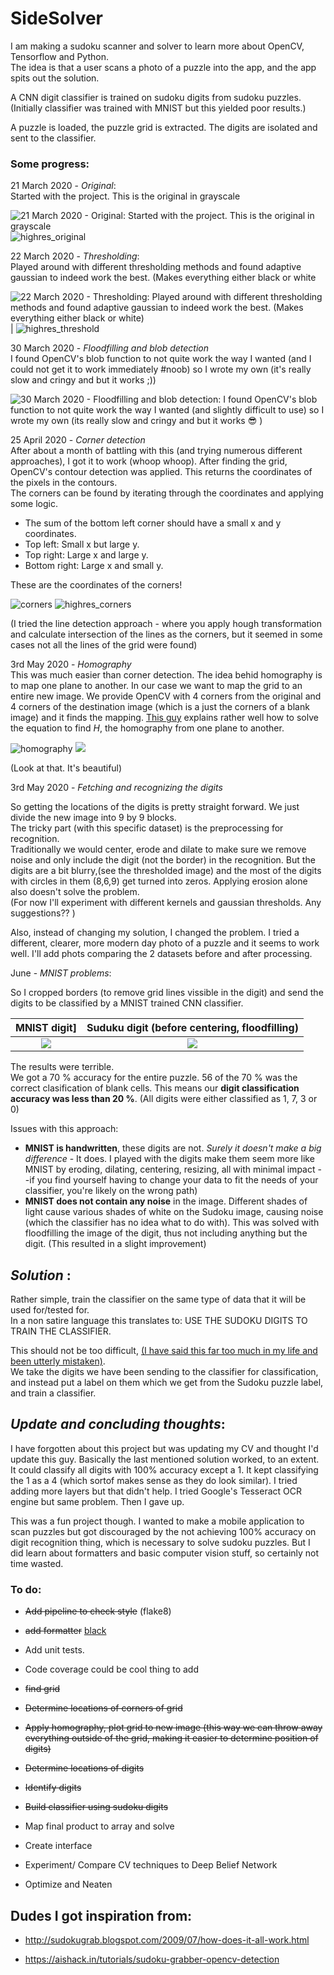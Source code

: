 # SideSolver
I am making a sudoku scanner and solver to learn more about OpenCV, Tensorflow and Python.  
The idea is that a user scans a photo of a puzzle into the app, and the app spits out the solution.


A CNN digit classifier is trained on sudoku digits from sudoku puzzles. (Initially classifier was trained with MNIST but this yielded poor results.)

A puzzle is loaded, the puzzle grid is extracted. The digits are isolated and sent to the classifier.

### Some progress:


21 March 2020 - *Original*:  
Started with the project. This is the original in grayscale

![21 March 2020 - *Original*: Started with the project. This is the original in grayscale](progress/original.png) ![highres_original](progress/highres_original.png)

22 March 2020 - *Thresholding*:  
Played around with different thresholding methods and found adaptive gaussian to indeed work the best. (Makes everything either black or white

![22 March 2020 - *Thresholding*: Played around with different thresholding methods and found adaptive gaussian to indeed work the best. (Makes everything either black or white)](progress/thresholded.png) | ![highres_threshold](progress/highres_threshold.png)


30 March 2020 - *Floodfilling and blob detection*  
I found OpenCV's blob function to not quite work the way I wanted (and I could not get it to work immediately #noob) so I wrote my own (it's really slow and cringy and but it works ;))

![30 March 2020 - *Floodfilling and blob detection*: I found OpenCV's blob function to not quite work the way I wanted (and slightly difficult to use) so I wrote my own (its really slow and cringy and but it works :sunglasses: )](progress/grid.png)  


25 April 2020 - *Corner detection*  
After about a month of battling with this (and trying numerous different approaches), I got it to work (whoop whoop). After finding the grid, OpenCV's contour detection was applied. This returns the coordinates of the pixels in the contours.   
The corners can be found by iterating through the coordinates and applying some logic.    

- The sum of the bottom left corner should have a small x and y coordinates.  
- Top left: Small x but large y.  
- Top right: Large x and large y.  
- Bottom right: Large x and small y.  

These are the coordinates of the corners!

![corners](progress/corners_original.png) ![highres_corners](progress/highres_color_corners.png)

(I tried the line detection approach - where you apply hough transformation and calculate intersection of the lines as the corners, but it seemed in some cases not all the lines of the grid were found)  


3rd May 2020 - *Homography*  
This was much easier than corner detection. The idea behid homography is to map one plane to another. In our case we want to map the grid to an entire new image. We provide OpenCV with 4 corners from the original and 4 corners of the destination image (which is a just the corners of a blank image) and it finds the mapping. [This guy](https://www.learnopencv.com/image-alignment-feature-based-using-opencv-c-python) explains rather well how to solve the equation to find *H*, the homography from one plane to another.  

![homography](progress/applied_homography.png) ![](progress/highres_homography.png)  

(Look at that. It's beautiful)  


3rd May 2020 - *Fetching and recognizing the digits*  

So getting the locations of the digits is pretty straight forward. We just divide the new image into 9 by 9 blocks.  
The tricky part (with this specific dataset) is the preprocessing for recognition.  
Traditionally we would center, erode and dilate to make sure we remove noise and only include the digit (not the border) in the recognition. But the digits are a bit blurry,(see the thresholded image) and the most of the digits with circles in them (8,6,9) get turned into zeros. Applying erosion alone also doesn't solve the problem.  
(For now I'll experiment with different kernels and gaussian thresholds. Any suggestions?? )  

Also, instead of changing my solution, I changed the problem.
I tried a different, clearer, more modern day photo of a puzzle and it seems to work well. I'll add phots comparing the 2 datasets before and after processing.

June - *MNIST problems*:

So I cropped borders (to remove grid lines vissible in the digit) and send the digits to be classified by a MNIST trained CNN classifier.  


MNIST digit]             |  Suduku digit (before centering, floodfilling)
:-------------------------:|:-------------------------:
![](progress/1mnist.png)  |  ![](progress/Figure_1.png)

The results were terrible.  
We got a 70 % accuracy for the entire puzzle. 56 of the 70 % was the correct clasification of blank cells. This means our **digit classification accuracy was less than 20 %**. (All digits were either classified as 1, 7, 3 or 0) 

Issues with this approach:   

- **MNIST is handwritten**, these digits are not.  *Surely it doesn't make a big difference*  - It does. I played with the digits make them seem more like MNIST by eroding, dilating, centering, resizing, all with minimal impact --if you find yourself having to change your data to fit the needs of your classifier, you're likely on the wrong path)    
- **MNIST does not contain any noise** in the image. Different shades of light cause various shades of white on the Sudoku image, causing noise (which the classifier has no idea what to do with).  This was solved with floodfilling the image of the digit, thus not including anything but the digit. (This resulted in a slight improvement)  

## *Solution* :  

Rather simple, train the classifier on the same type of data that it will be used for/tested for.  
In a non satire language this translates to: USE THE SUDOKU DIGITS TO TRAIN THE CLASSIFIER.  

This should not be too difficult, [(I have said this far too much in my life and been utterly mistaken)](https://i.gifer.com/KzC.gif).  
We  take the digits we have been sending to the classifier for classification, and instead put a label on them which we get from the Sudoku puzzle label, and train a classifier.

## *Update and concluding thoughts*:
I have forgotten about this project but was updating my CV and thought I'd update this guy.
Basically the last mentioned solution worked, to an extent. It could classify all digits with 100% accuracy except a 1. It kept classifying the 1 as a 4 (which sortof makes sense as they do look similar).
I tried adding more layers but that didn't help. I tried Google's Tesseract OCR engine but same problem. Then I gave up.

This was a fun project though. I wanted to make a mobile application to scan puzzles but got discouraged by the not achieving 100% accuracy on digit recognition thing, which is necessary to solve sudoku puzzles. 
But I did learn about formatters and basic computer vision stuff, so certainly not time wasted.

### To do:
- ~~Add pipeline to check style~~ (flake8)
- ~~add formatter~~ [black](https://black.readthedocs.io/en/stable/)
 - Add unit tests. 
- Code coverage could be cool thing to add 
- ~~find grid~~
- ~~Determine locations of corners of grid~~
- ~~Apply homography, plot grid to new image (this way we can throw away everything outside of the grid, making it easier to determine position of digits)~~
- ~~Determine locations of digits~~
- ~~Identify digits~~
- ~~Build classifier using sudoku digits~~
- Map final product to array and solve

- Create interface

- Experiment/ Compare CV techniques to Deep Belief Network

- Optimize and Neaten 

## Dudes I got inspiration from:
- http://sudokugrab.blogspot.com/2009/07/how-does-it-all-work.html

- https://aishack.in/tutorials/sudoku-grabber-opencv-detection

